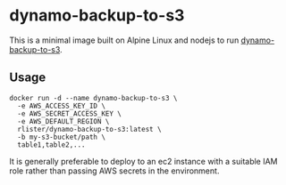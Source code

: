 # dynamo-backup-to-s3

This is a minimal image built on Alpine Linux and nodejs to run
[dynamo-backup-to-s3](https://github.com/markitx/dynamo-backup-to-s3).

## Usage

```
docker run -d --name dynamo-backup-to-s3 \
  -e AWS_ACCESS_KEY_ID \
  -e AWS_SECRET_ACCESS_KEY \
  -e AWS_DEFAULT_REGION \
  rlister/dynamo-backup-to-s3:latest \
  -b my-s3-bucket/path \
  table1,table2,...
```

It is generally preferable to deploy to an ec2 instance with a
suitable IAM role rather than passing AWS secrets in the environment.
